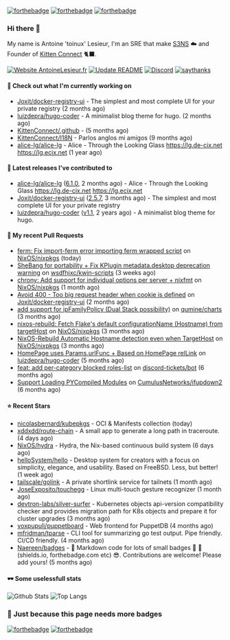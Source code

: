 [![forthebadge](https://forthebadge.com/images/badges/powered-by-energy-drinks.svg)](https://forthebadge.com)
[![forthebadge](https://forthebadge.com/images/badges/works-on-my-machine.svg)](https://forthebadge.com)
[![forthebadge](https://forthebadge.com/images/badges/certified-snoop-lion.svg)](https://forthebadge.com)

### Hi there 👋

My name is Antoine 'toinux' Lesieur, I'm an SRE that make [S3NS](https://s3ns.io) ☁️ and Founder of [Kitten Connect](https://kittenconnect.net/) 🐈‍⬛.

[![Website AntoineLesieur.fr](https://img.shields.io/website-up-down-green-red/http/antoinelesieur.fr.svg)](http://antoinelesieur.fr/)
[![Update README](https://github.com/itzwam/itzwam/actions/workflows/update.yaml/badge.svg)](https://github.com/itzwam/itzwam/actions/workflows/update.yaml)
[![Discord](https://badgen.net/badge/icon/discord?icon=discord&label)](https://discord.gg/X4BtdBMnvu)
[![saythanks](https://img.shields.io/badge/say-thanks-ff69b4.svg)](https://saythanks.io/to/itzwam)

#### 👷 Check out what I'm currently working on

- [Joxit/docker-registry-ui](https://github.com/Joxit/docker-registry-ui) - The simplest and most complete UI for your private registry (2 months ago)
- [luizdepra/hugo-coder](https://github.com/luizdepra/hugo-coder) - A minimalist blog theme for hugo. (2 months ago)
- [KittenConnect/.github](https://github.com/KittenConnect/.github) -  (5 months ago)
- [KittenConnect/I18N](https://github.com/KittenConnect/I18N) - Parlos anglos mi amigos (9 months ago)
- [alice-lg/alice-lg](https://github.com/alice-lg/alice-lg) - Alice - Through the Looking Glass https://lg.de-cix.net https://lg.ecix.net (1 year ago)

#### 🔭 Latest releases I've contributed to

- [alice-lg/alice-lg](https://github.com/alice-lg/alice-lg) ([6.1.0](https://github.com/alice-lg/alice-lg/releases/tag/6.1.0), 2 months ago) - Alice - Through the Looking Glass https://lg.de-cix.net https://lg.ecix.net
- [Joxit/docker-registry-ui](https://github.com/Joxit/docker-registry-ui) ([2.5.7](https://github.com/Joxit/docker-registry-ui/releases/tag/2.5.7), 3 months ago) - The simplest and most complete UI for your private registry
- [luizdepra/hugo-coder](https://github.com/luizdepra/hugo-coder) ([v1.1](https://github.com/luizdepra/hugo-coder/releases/tag/v1.1), 2 years ago) - A minimalist blog theme for hugo.

#### 🔨 My recent Pull Requests

- [ferm: Fix import-ferm error importing ferm wrapped script](https://github.com/NixOS/nixpkgs/pull/310626) on [NixOS/nixpkgs](https://github.com/NixOS/nixpkgs) (today)
- [SheBang for portability &#43; Fix KPlugin metadata.desktop deprecation warning](https://github.com/wsdfhjxc/kwin-scripts/pull/14) on [wsdfhjxc/kwin-scripts](https://github.com/wsdfhjxc/kwin-scripts) (3 weeks ago)
- [chrony: Add support for individual options per server &#43; nixfmt](https://github.com/NixOS/nixpkgs/pull/299763) on [NixOS/nixpkgs](https://github.com/NixOS/nixpkgs) (1 month ago)
- [Avoid 400 - Too big request header when cookie is defined](https://github.com/Joxit/docker-registry-ui/pull/356) on [Joxit/docker-registry-ui](https://github.com/Joxit/docker-registry-ui) (2 months ago)
- [add support for ipFamilyPolicy (Dual Stack possibility)](https://github.com/qumine/charts/pull/12) on [qumine/charts](https://github.com/qumine/charts) (3 months ago)
- [nixos-rebuild: Fetch Flake&#39;s default configurationName (Hostname) from targetHost](https://github.com/NixOS/nixpkgs/pull/283634) on [NixOS/nixpkgs](https://github.com/NixOS/nixpkgs) (3 months ago)
- [NixOS-Rebuild Automatic Hostname detection even when TargetHost](https://github.com/NixOS/nixpkgs/pull/281912) on [NixOS/nixpkgs](https://github.com/NixOS/nixpkgs) (3 months ago)
- [HomePage uses Params.urlFunc &#43; Based on HomePage relLink](https://github.com/luizdepra/hugo-coder/pull/872) on [luizdepra/hugo-coder](https://github.com/luizdepra/hugo-coder) (5 months ago)
- [feat: add per-category blocked roles-list](https://github.com/discord-tickets/bot/pull/495) on [discord-tickets/bot](https://github.com/discord-tickets/bot) (6 months ago)
- [Support Loading PYCompiled Modules](https://github.com/CumulusNetworks/ifupdown2/pull/280) on [CumulusNetworks/ifupdown2](https://github.com/CumulusNetworks/ifupdown2) (6 months ago)

#### ⭐ Recent Stars

- [nicolasbernard/kubepkgs](https://github.com/nicolasbernard/kubepkgs) - OCI &amp; Manifests collection (today)
- [xddxdd/route-chain](https://github.com/xddxdd/route-chain) - A small app to generate a long path in traceroute. (4 days ago)
- [NixOS/hydra](https://github.com/NixOS/hydra) - Hydra, the Nix-based continuous build system (6 days ago)
- [helloSystem/hello](https://github.com/helloSystem/hello) - Desktop system for creators with a focus on simplicity, elegance, and usability. Based on FreeBSD. Less, but better! (1 week ago)
- [tailscale/golink](https://github.com/tailscale/golink) - A private shortlink service for tailnets (1 month ago)
- [JoseExposito/touchegg](https://github.com/JoseExposito/touchegg) - Linux multi-touch gesture recognizer (1 month ago)
- [devtron-labs/silver-surfer](https://github.com/devtron-labs/silver-surfer) - Kubernetes objects api-version compatibility checker and provides migration path for K8s objects and prepare it for cluster upgrades (3 months ago)
- [voxpupuli/puppetboard](https://github.com/voxpupuli/puppetboard) - Web frontend for PuppetDB (4 months ago)
- [mfridman/tparse](https://github.com/mfridman/tparse) - CLI tool for summarizing go test output. Pipe friendly. CI/CD friendly. (4 months ago)
- [Naereen/badges](https://github.com/Naereen/badges) - :pencil: Markdown code for lots of small badges :ribbon: :pushpin: (shields.io, forthebadge.com etc) :sunglasses:. Contributions are welcome! Please add yours! (5 months ago)

#### 🕶️ Some uselessfull stats

![Github Stats](https://github-readme-stats.vercel.app/api?username=itzwam&show_icons=true&count_private=true)
![Top Langs](https://github-readme-stats.vercel.app/api/top-langs/?username=itzwam&langs_count=4&layout=compact)

### 🎨 Just because this page needs more badges

[![forthebadge](https://forthebadge.com/images/badges/designed-in-ms-paint.svg)](https://forthebadge.com)
[![forthebadge](https://forthebadge.com/images/badges/makes-people-smile.svg)](https://forthebadge.com)